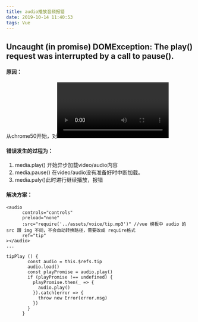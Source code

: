 ```yaml
---
title: audio播放音频报错
date: 2019-10-14 11:40:53
tags: Vue
---
```

## Uncaught (in promise) DOMException: The play() request was interrupted by a call to pause().

#### 原因：
从chrome50开始，对<video>或<audio>元素的play()调用返回一个promise。
一个异步返回单个结果的函数，如果执行成功，Promise实现，play事件也同时执行
<!-- more -->

#### 错误发生的过程为：

1. media.play() 开始异步加载video/audio内容
2. media.pause() 在video/audio没有准备好时中断加载。
3. media.paly()此时进行继续播放，报错

#### 解决方案：

```
<audio
      controls="controls"
      preload="none"
      :src="require('../assets/voice/tip.mp3')" //vue 模板中 audio 的 src 跟 img 不同，不会自动转换路径，需要改成 require格式
      ref="tip"
></audio>
...

tipPlay () {
        const audio = this.$refs.tip
        audio.load()
        const playPromise = audio.play()
        if (playPromise !== undefined) {
          playPromise.then(_ => {
            audio.play()
          }).catch(error => {
            throw new Error(error.msg)
          })
        }
      }
```

